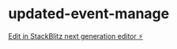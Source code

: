# updated-event-manage

[Edit in StackBlitz next generation editor ⚡️](https://stackblitz.com/~/github.com/Karthiksuriya01/updated-event-manage)